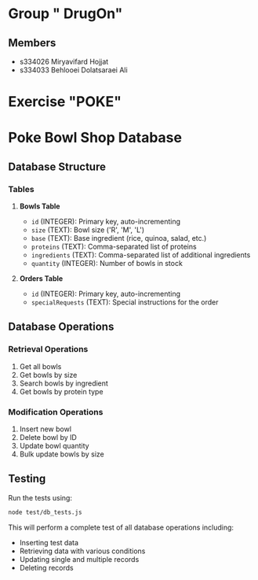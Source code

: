 # Group " DrugOn"

## Members
- s334026 Miryavifard Hojjat
- s334033  Behlooei Dolatsaraei Ali

# Exercise "POKE"

# Poke Bowl Shop Database

## Database Structure

### Tables

1. **Bowls Table**
   - `id` (INTEGER): Primary key, auto-incrementing
   - `size` (TEXT): Bowl size ('R', 'M', 'L')
   - `base` (TEXT): Base ingredient (rice, quinoa, salad, etc.)
   - `proteins` (TEXT): Comma-separated list of proteins
   - `ingredients` (TEXT): Comma-separated list of additional ingredients
   - `quantity` (INTEGER): Number of bowls in stock

2. **Orders Table**
   - `id` (INTEGER): Primary key, auto-incrementing
   - `specialRequests` (TEXT): Special instructions for the order

## Database Operations

### Retrieval Operations
1. Get all bowls
2. Get bowls by size
3. Search bowls by ingredient
4. Get bowls by protein type

### Modification Operations
1. Insert new bowl
2. Delete bowl by ID
3. Update bowl quantity
4. Bulk update bowls by size

## Testing

Run the tests using:
```bash
node test/db_tests.js
```

This will perform a complete test of all database operations including:
- Inserting test data
- Retrieving data with various conditions
- Updating single and multiple records
- Deleting records
